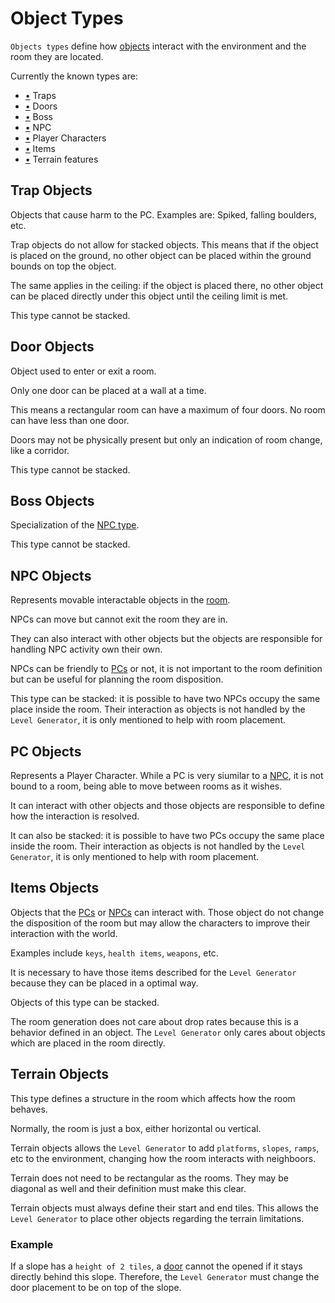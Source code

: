 # Object Types

`Objects types` define how [objects](object_definition.md#what-is-an-object) interact with the environment and the room they are located.

Currently the known types are:

- [•](#trap-objects) Traps
- [•](#door-objects) Doors
- [•](#boss-objects) Boss
- [•](#npc-objects) NPC
- [•](#pc-objects) Player Characters
- [•](#item-objects) Items
- [•](#terrain-objects) Terrain features

## Trap Objects

Objects that cause harm to the PC.
Examples are: Spiked, falling boulders, etc.

Trap objects do not allow for stacked objects.
This means that if the object is placed on the ground, no other object can be placed within the ground bounds on top the object.

The same applies in the ceiling: if the object is placed there, no other object can be placed directly under this object until the ceiling limit is met.

This type cannot be stacked.

## Door Objects

Object used to enter or exit a room.

Only one door can be placed at a wall at a time.

This means a rectangular room can have a maximum of four doors.
No room can have less than one door.

Doors may not be physically present but only an indication of room change, like a corridor.

This type cannot be stacked.

## Boss Objects

Specialization of the [NPC type](#npc-objects).

This type cannot be stacked.

## NPC Objects

Represents movable interactable objects in the [room](room_definition.md#what-is-a-room).

NPCs can move but cannot exit the room they are in.

They can also interact with other objects but the objects are responsible for handling NPC activity own their own.

NPCs can be friendly to [PCs](#pc-objects) or not, it is not important to the room definition but can be useful for planning the room disposition.

This type can be stacked: it is possible to have two NPCs occupy the same place inside the room. Their interaction as objects is not handled by the `Level Generator`, it is only mentioned to help with room placement.

## PC Objects

Represents a Player Character. While a PC is very siumilar to a [NPC](#npc-objects), it is not bound to a room, being able to move between rooms as it wishes.

It can interact with other objects and those objects are responsible to define how the interaction is resolved.

It can also be stacked: it is possible to have two PCs occupy the same place inside the room. Their interaction as objects is not handled by the `Level Generator`, it is only mentioned to help with room placement.

## Items Objects

Objects that the [PCs](#pc-objects) or [NPCs](#npc-objects) can interact with. Those object do not change the disposition of the room but may allow the characters to improve their interaction with the world.

Examples include `keys`, `health items`, `weapons`, etc.

It is necessary to have those items described for the `Level Generator` because they can be placed in a optimal way.

Objects of this type can be stacked.

The room generation does not care about drop rates because this is a behavior defined in an object. The `Level Generator` only cares about objects which are placed in the room directly.

## Terrain Objects

This type defines a structure in the room which affects how the room behaves.

Normally, the room is just a box, either horizontal ou vertical.

Terrain objects allows the `Level Generator` to add `platforms`, `slopes`, `ramps`, etc to the environment, changing how the room interacts with neighboors.

Terrain does not need to be rectangular as the rooms. They may be diagonal as well and their definition must make this clear.

Terrain objects must always define their start and end tiles. This allows the `Level Generator` to place other objects regarding the terrain limitations.

### Example

If a slope has a `height of 2 tiles`, a [door](#door-objects) cannot the opened if it stays directly behind this slope. Therefore, the `Level Generator` must change the door placement to be on top of the slope.

